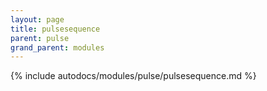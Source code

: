```yaml
---
layout: page
title: pulsesequence
parent: pulse
grand_parent: modules
---
```


{% include autodocs/modules/pulse/pulsesequence.md %}
